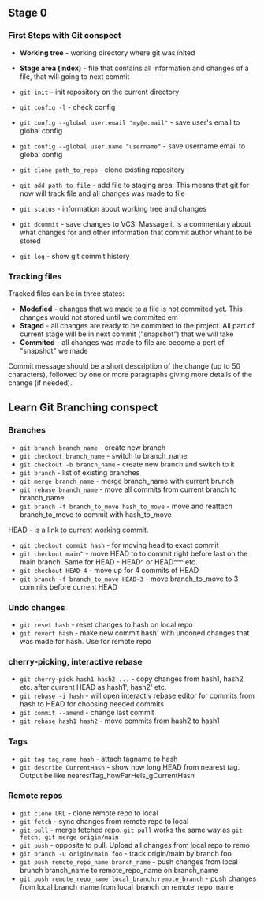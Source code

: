 ## Stage 0

### First Steps with Git conspect 

* **Working tree** - working directory where git was inited
* **Stage area (index)** - file that contains all information and changes of a file, that will going to next commit

* `git init` - init repository on the current directory
* `git config -l` - check config
* `git config --global user.email "my@e.mail"` - save user's email to global config
* `git config --global user.name "username"` - save username email to global config
* `git clone path_to_repo` - clone existing repository
* `git add path_to_file` - add file to staging area. This means that git for now will track file 
	and all changes was made to file 
* `git status` - information about working tree and changes 
* `git dcommit` - save changes to VCS. Massage it is a commentary about what changes for 
	and other information that commit author whant to be stored
* `git log` - show git commit history

### Tracking files

Tracked files can be in three states:
* **Modefied** - changes that we made to a file is not commited yet. 
	This changes would not stored until we commited em
* **Staged** - all changes are ready to be commited to the project. 
	All part of current stage will be in next commit ("snapshot") that we will take 
* **Commited** - all changes was made to file are become a pert of "snapshot" we made

Commit message should be a short description of the change (up to 50 characters), 
	followed by one or more paragraphs giving more details of the change (if needed).

## Learn Git Branching conspect

### Branches

* `git branch branch_name` - create new branch
* `git checkout branch_name` - switch to branch_name
* `git checkout -b branch_name` - create new branch and switch to it
* `git branch` - list of existing branches
* `git merge branch_name` - merge branch_name with current brunch
* `git rebase branch_name` - move all commits from current branch to branch_name
* `git branch -f branch_to_move hash_to_move` - move and reattach branch_to_move to commit with hash_to_move

HEAD - is a link to current working commit. 

* `git checkout commit_hash` - for moving head to exact commit
* `git checkout main^` - move HEAD to to commit right before last on the main branch. 
	Same for HEAD - HEAD^ or HEAD^^^ etc.
* `git chechout HEAD~4` - move up for 4 commits of HEAD
* `git branch -f branch_to_move HEAD~3` - move branch_to_move to 3 commits before current HEAD

### Undo changes

* `git reset hash` - reset changes to hash on local repo
* `git revert hash` - make new commit hash' with undoned changes that was made for hash. Use for remote repo

### cherry-picking, interactive rebase

* `git cherry-pick hash1 hash2 ...` - copy changes from hash1, hash2 etc. after current HEAD as hash1', hash2' etc.
* `git rebase -i hash` - will open interactiv rebase editor for commits from hash to HEAD 
	for choosing needed commits
* `git commit --amend` - change last commit
* `git rebase hash1 hash2` - move commits from hash2 to hash1

### Tags

* `git tag tag_name hash` - attach tagname to hash
* `git describe CurrentHash` - show how long HEAD from nearest tag. Output be like nearestTag_howFarHeIs_gCurrentHash

### Remote repos

* `git clone URL` - clone remote repo to local
* `git fetch` - sync changes from remote repo to local 
* `git pull` - merge fetched repo. `git pull` works the same way as `git fetch; git merge origin/main`
* `git push` - opposite to pull. Upload all changes from local repo to remo
* `git branch -u origin/main foo` - track origin/main by branch foo
* `git push remote_repo_name branch_name` - push changes from local brunch branch_name to 
	remote_repo_name on branch_name
* `git push remote_repo_name local_branch:remote_branch` - push changes from local branch_name from 
	local_branch on remote_repo_name

